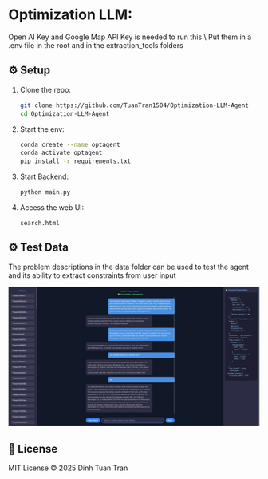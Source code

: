# Optimization LLM: 


Open AI Key and Google Map API Key is needed to run this \\
Put them in a .env file in the root and in the extraction_tools folders

## ⚙️ Setup


1. Clone the repo:
   ```bash
   git clone https://github.com/TuanTran1504/Optimization-LLM-Agent
   cd Optimization-LLM-Agent
   ```

2. Start the env:
   ```bash
   conda create --name optagent
   conda activate optagent
   pip install -r requirements.txt
   ```
3. Start Backend:
   ```bash
   python main.py
   ```
3. Access the web UI:
   ```
   search.html
   ```

## ⚙️ Test Data

The problem descriptions in the data folder can be used to test the agent and its ability to extract constraints from user input 

<p align="center">
  <img src="data/images/images.jpeg" alt="Example Image" width="1000"/>
</p>

## 📄 License

MIT License © 2025 Dinh Tuan Tran

